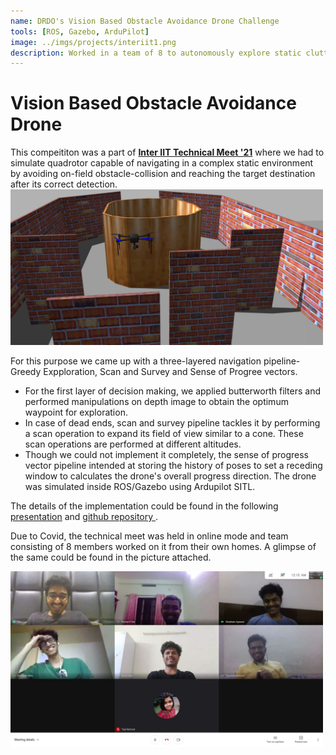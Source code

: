 ```yaml
---
name: DRDO's Vision Based Obstacle Avoidance Drone Challenge
tools: [ROS, Gazebo, ArduPilot]
image: ../imgs/projects/interiit1.png
description: Worked in a team of 8 to autonomously explore static cluttered environments & land on target after detection
---
```

# Vision Based Obstacle Avoidance Drone

This compeititon was a part of <a href="https://www.facebook.com/interiit.tech/">**Inter IIT Technical Meet '21**</a> where we had to simulate quadrotor capable of navigating in a complex static environment by avoiding on-field obstacle-collision and reaching the target destination after its correct detection.
<img src="../imgs/projects/interiit1.png" alt="drawing" width="500"/>
<!-- <iframe width="600" height="512"
src="https://www.youtube.com/watch?v=PdL64qHd97I&t=6930s">
</iframe> -->

For this purpose we came up with a three-layered navigation pipeline- Greedy Expploration, Scan and Survey and Sense of Progree vectors.
- For the first layer of decision making, we applied butterworth filters and performed manipulations on depth image to obtain the optimum waypoint for exploration.
- In case of dead ends, scan and survey pipeline tackles it by performing a scan operation to expand its field of view similar to a cone. These scan operations are performed at different altitudes.
- Though we could not implement it completely, the sense of progress vector pipeline intended at storing the history of poses to set a receding window to calculates the drone's overall progress direction.
The drone was simulated inside ROS/Gazebo using Ardupilot SITL.

The details of the implementation could be found in the following <a href="https://drive.google.com/file/d/1S8aawsni-Yod5IolbUaHhbD5gRYDpB4e/view?usp=sharing">presentation</a> and <a href="https://drive.google.com/file/d/1S8aawsni-Yod5IolbUaHhbD5gRYDpB4e/view?usp=sharing">github repository </a>.


Due to Covid, the technical meet was held in online mode and team consisting of 8 members worked on it from their own homes. A glimpse of the same could be found in the picture attached.

<img src="../imgs/family.jpg" alt="drawing" width="500"/>
<!-- ![preview](../imgs/family.jpg = 250x250) -->